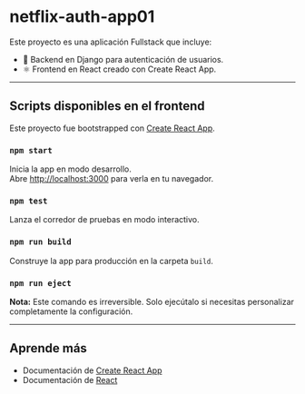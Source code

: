 # netflix-auth-app01

Este proyecto es una aplicación Fullstack que incluye:

- 🔐 Backend en Django para autenticación de usuarios.
- ⚛️ Frontend en React creado con Create React App.

---

## Scripts disponibles en el frontend

Este proyecto fue bootstrapped con [Create React App](https://github.com/facebook/create-react-app).

### `npm start`
Inicia la app en modo desarrollo.\
Abre [http://localhost:3000](http://localhost:3000) para verla en tu navegador.

### `npm test`
Lanza el corredor de pruebas en modo interactivo.

### `npm run build`
Construye la app para producción en la carpeta `build`.

### `npm run eject`
**Nota:** Este comando es irreversible. Solo ejecútalo si necesitas personalizar completamente la configuración.

---

## Aprende más

- Documentación de [Create React App](https://facebook.github.io/create-react-app/docs/getting-started)
- Documentación de [React](https://reactjs.org/)
